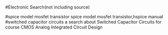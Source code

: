 #Electronic Search(not including source)

#spice model mosfet transistor
spice model mosfet transistor,hspice manual
#switched capacitor circuits
a search about Switched Capacitor Circuits for
course CMOS Analog Integrated Circuit Design


